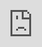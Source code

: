 [[Aki|λ:/obsidian中文教程/07 信息源与贡献者/Aki]]
```
<iframe src="https://dynalist.io/d/insert_your_link_here" style="position:absolute; top:0; left:0; width:100%; border:none;  height:100%;">
```
新建一个空白md然后粘贴 预览 登陆dynalist
<iframe src="https://dynalist.io/d/insert_your_link_here" style="position:absolute; top:0; left:0; width:100%; border:none;  height:100%;">